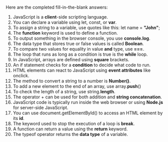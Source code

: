 Here are the completed fill-in-the-blank answers:

1. JavaScript is a **client**-side scripting language.
2. You can declare a variable using let, const, or **var**.
3. To assign a string to a variable, use quotes like this:
   let name = **"John"**;
4. The **function** keyword is used to define a function.
5. To output something in the browser console, you use **console.log**.
6. The data type that stores true or false values is called **Boolean**.
7. To compare two values for equality in value **and** type, use **===**.
8. The loop that runs as long as a condition is true is the **while** loop.
9. In JavaScript, arrays are defined using **square** brackets.
10. An if statement checks for a **condition** to decide what code to run.
11. HTML elements can react to JavaScript using **event attributes** like onclick.
12. The method to convert a string to a number is **Number()**.
13. To add a new element to the end of an array, use array.**push**()
14. To check the length of a string, use string.**length**.
15. The operator + can be used for both addition and **string concatenation**.
16. JavaScript code is typically run inside the web browser or using **Node.js** for server-side JavaScript.
17. You can use document.getElementById() to access an HTML element by its **id**.
18. The keyword used to stop the execution of a loop is **break**.
19. A function can return a value using the **return** keyword.
20. The typeof operator returns the **data type** of a variable.
